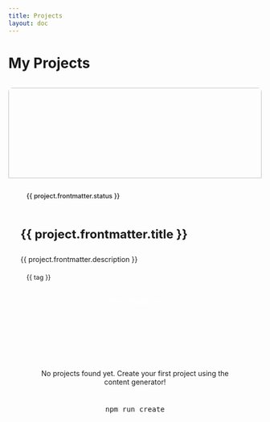 ```yaml
---
title: Projects
layout: doc
---
```


<script setup>
import { data as projects } from './projects.data.js'
</script>

# My Projects

<div v-if="projects && projects.length" class="projects-grid">
  <div v-for="project in projects" :key="project.url" class="project-card">
    <div class="project-image">
      <a :href="project.url">
        <img :src="`/projects/${project.dir}/assets/banner.png`" :alt="project.frontmatter.title" onerror="this.src='/placeholder-project.png'">
      </a>
    </div>
    <div class="project-content">
      <div class="project-status" :class="project.frontmatter.status">
        {{ project.frontmatter.status }}
      </div>
      <h2>
        <a :href="project.url">{{ project.frontmatter.title }}</a>
      </h2>
      <p>{{ project.frontmatter.description }}</p>
      <div class="project-tags">
        <span v-for="tag in project.frontmatter.tags" :key="tag" class="project-tag">
          {{ tag }}
        </span>
      </div>
      <a :href="project.url" class="view-project">View Project →</a>
    </div>
  </div>
</div>
<div v-else>
  <div class="empty-projects">
    <p>No projects found yet. Create your first project using the content generator!</p>
    <pre>npm run create</pre>
  </div>
</div>

<style>
.projects-grid {
  display: grid;
  grid-template-columns: repeat(auto-fill, minmax(300px, 1fr));
  gap: 2rem;
  margin-top: 2rem;
}

.project-card {
  border-radius: 8px;
  overflow: hidden;
  background-color: var(--vp-c-bg-soft);
  transition: transform 0.3s ease, box-shadow 0.3s ease;
  height: 100%;
  display: flex;
  flex-direction: column;
}

.project-card:hover {
  transform: translateY(-5px);
  box-shadow: 0 10px 20px rgba(0, 0, 0, 0.1);
}

.project-image {
  height: 180px;
  overflow: hidden;
}

.project-image img {
  width: 100%;
  height: 100%;
  object-fit: cover;
  transition: transform 0.3s ease;
}

.project-card:hover .project-image img {
  transform: scale(1.05);
}

.project-content {
  padding: 1.5rem;
  flex-grow: 1;
  display: flex;
  flex-direction: column;
}

.project-status {
  display: inline-block;
  padding: 0.25rem 0.75rem;
  border-radius: 50px;
  font-size: 0.8rem;
  font-weight: 500;
  margin-bottom: 1rem;
}

.project-status.completed {
  background-color: rgba(0, 200, 83, 0.15);
  color: #00c853;
}

.project-status.in-progress {
  background-color: rgba(3, 169, 244, 0.15);
  color: #03a9f4;
}

.project-status.planned {
  background-color: rgba(233, 30, 99, 0.15);
  color: #e91e63;
}

.project-content h2 {
  margin-bottom: 0.75rem;
  font-size: 1.5rem;
  line-height: 1.3;
}

.project-content h2 a {
  text-decoration: none;
  color: var(--vp-c-text-1);
}

.project-content p {
  margin-bottom: 1rem;
  color: var(--vp-c-text-2);
  flex-grow: 1;
}

.project-tags {
  display: flex;
  flex-wrap: wrap;
  gap: 0.5rem;
  margin-bottom: 1.25rem;
}

.project-tag {
  background-color: var(--vp-c-bg-mute);
  color: var(--vp-c-text-2);
  padding: 0.25rem 0.75rem;
  border-radius: 50px;
  font-size: 0.8rem;
}

.view-project {
  display: inline-block;
  background-color: var(--vp-c-brand);
  color: white;
  padding: 0.5rem 1.25rem;
  border-radius: 4px;
  text-decoration: none;
  font-weight: 500;
  transition: background-color 0.2s ease;
  text-align: center;
  margin-top: auto;
}

.view-project:hover {
  background-color: var(--vp-c-brand-dark);
}

.empty-projects {
  margin-top: 2rem;
  padding: 3rem;
  text-align: center;
  background-color: var(--vp-c-bg-soft);
  border-radius: 8px;
}

.empty-projects pre {
  display: inline-block;
  margin-top: 1rem;
  padding: 0.5rem 1rem;
  background-color: var(--vp-c-bg-mute);
  border-radius: 4px;
}
</style>